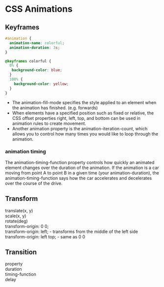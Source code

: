 # CSS Animations
## Keyframes

```css
#animation {
  animation-name: colorful;
  animation-duration: 3s;
}

@keyframes colorful {
  0% {
   background-color: blue;
  }
  100% {
    background-color: yellow;
  }
}
```
- The animation-fill-mode specifies the style applied to an element when the animation has finished. (e.g. forwards)
- When elements have a specified position such as fixed or relative, the CSS offset properties right, left, top, and bottom can be used in animation rules to create movement.
- Another animation property is the animation-iteration-count, which allows you to control how many times you would like to loop through the animation.

### animation timing
The animation-timing-function property controls how quickly an animated element changes over the duration of the animation. If the animation is a car moving from point A to point B in a given time (your animation-duration), the animation-timing-function says how the car accelerates and decelerates over the course of the drive.


## Transform  
translate(x, y)  
scale(x, y)  
rotate(deg)  
transform-origin: 0 0;  
transform-origin: left; - transforms from the middle of the left side  
transform-origin: left top; - same as 0 0  

## Transition  
property  
duration  
timing-function  
delay  